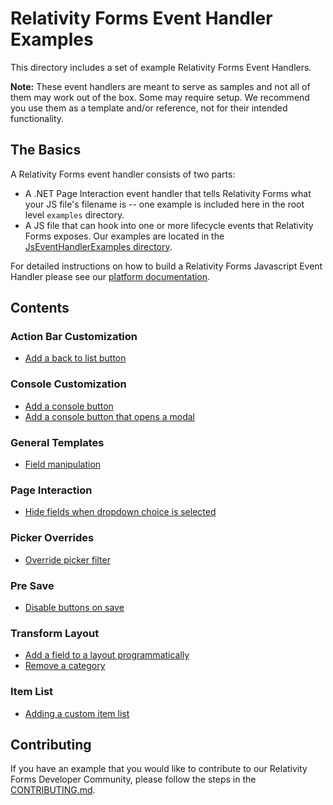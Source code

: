# Relativity Forms Event Handler Examples
This directory includes a set of example Relativity Forms Event Handlers.

**Note:** These event handlers are meant to serve as samples and not all of them may work out of the box. Some may require setup. We recommend you use them as a template and/or reference, not for their intended functionality.

## The Basics
A Relativity Forms event handler consists of two parts:
* A .NET Page Interaction event handler that tells Relativity Forms what your JS file's filename is -- one example is included here in the root level `examples` directory.
* A JS file that can hook into one or more lifecycle events that Relativity Forms exposes. Our examples are located in the [JsEventHandlerExamples directory](./JsEventHandlerExamples/).

For detailed instructions on how to build a Relativity Forms Javascript Event Handler please see our [platform documentation](https://platform.relativity.com/RelativityOne/Content/Relativity_Forms/Implementing_Relativity_Forms_event_handlers.htm).


## Contents
### Action Bar Customization
* [Add a back to list button](./JsEventHandlerExamples/actionBar-back-to-list.js)

### Console Customization
* [Add a console button](./JsEventHandlerExamples/console-addButton.js)
* [Add a console button that opens a modal](./JsEventHandlerExamples/console-openModalButton.js)

### General Templates
* [Field manipulation](./JsEventHandlerExamples/multi-field-manipulation.js)

### Page Interaction
* [Hide fields when dropdown choice is selected](./JsEventHandlerExamples/pageInteraction-hideFields.js)

### Picker Overrides
* [Override picker filter](./JsEventHandlerExamples/picker-override-filters.js)

### Pre Save
* [Disable buttons on save](./JsEventHandlerExamples/preSave-disable-buttons.js)

### Transform Layout
* [Add a field to a layout programmatically](./JsEventHandlerExamples/transformLayout-addField.js)
* [Remove a category](./JsEventHandlerExamples/multi-field-manipulation.js)

### Item List
* [Adding a custom item list](./JsEventHandlerExamples/custom-item-list.js)

## Contributing
If you have an example that you would like to contribute to our Relativity Forms Developer Community, please follow the steps in the [CONTRIBUTING.md](./CONTRIBUTING.md).